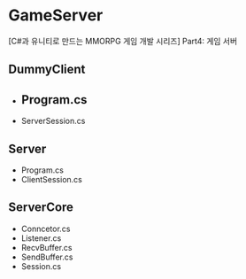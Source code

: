 # GameServer
[C#과 유니티로 만드는 MMORPG 게임 개발 시리즈] Part4: 게임 서버

## DummyClient
- Program.cs
  -    
- ServerSession.cs
## Server
- Program.cs
- ClientSession.cs
## ServerCore
- Conncetor.cs
- Listener.cs
- RecvBuffer.cs
- SendBuffer.cs
- Session.cs
